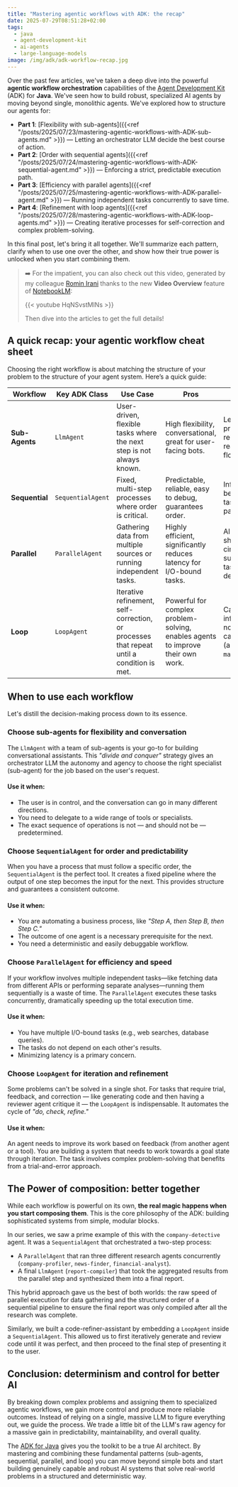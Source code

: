 ```yaml
---
title: "Mastering agentic workflows with ADK: the recap"
date: 2025-07-29T08:51:28+02:00
tags:
  - java
  - agent-development-kit
  - ai-agents
  - large-language-models
image: /img/adk/adk-workflow-recap.jpg
---
```


Over the past few articles, we've taken a deep dive into the powerful **agentic workflow orchestration** capabilities of the [Agent Development Kit](https://github.com/google/adk-java) (ADK) for **Java**. We've seen how to build robust, specialized AI agents by moving beyond single, monolithic agents. We've explored how to structure our agents for:

- **Part 1**: [Flexibility with sub-agents]({{<ref "/posts/2025/07/23/mastering-agentic-workflows-with-ADK-sub-agents.md" >}}) — Letting an orchestrator LLM decide the best course of action.
- **Part 2**: [Order with sequential agents]({{<ref "/posts/2025/07/24/mastering-agentic-workflows-with-ADK-sequential-agent.md" >}}) — Enforcing a strict, predictable execution path.
- **Part 3**: [Efficiency with parallel agents]({{<ref "/posts/2025/07/25/mastering-agentic-workflows-with-ADK-parallel-agent.md" >}}) — Running independent tasks concurrently to save time.
- **Part 4**: [Refinement with loop agents]({{<ref "/posts/2025/07/28/mastering-agentic-workflows-with-ADK-loop-agents.md" >}}) — Creating iterative processes for self-correction and complex problem-solving.

In this final post, let's bring it all together. We'll summarize each pattern, clarify when to use one over the other, and show how their true power is unlocked when you start combining them.

> :arrow_right: For the impatient, you can also check out this video, generated by my colleague [Romin Irani](https://medium.com/@iromin) thanks to the new **Video Overview** feature of [NotebookLM](https://notebooklm.google.com/):
>
> {{< youtube HqNSvstMlNs >}}
>
> Then dive into the articles to get the full details!

## A quick recap: your agentic workflow cheat sheet

Choosing the right workflow is about matching the structure of your problem to the structure of your agent system. Here’s a quick guide:

| Workflow       | Key ADK Class     | Use Case                                                                                  | Pros                                                                            | Cons                                                                                |
| -------------- | ----------------- | ----------------------------------------------------------------------------------------- | ------------------------------------------------------------------------------- | ----------------------------------------------------------------------------------- |
| **Sub-Agents** | `LlmAgent`        | User-driven, flexible tasks where the next step is not always known.                      | High flexibility, conversational, great for user-facing bots.                   | Less predictable, relies on LLM reasoning for flow control.                         |
| **Sequential** | `SequentialAgent` | Fixed, multi-step processes where order is critical.                                      | Predictable, reliable, easy to debug, guarantees order.                         | Inflexible, can be slower if tasks could be parallelized.                           |
| **Parallel**   | `ParallelAgent`   | Gathering data from multiple sources or running independent tasks.                        | Highly efficient, significantly reduces latency for I/O-bound tasks.            | All tasks run; no short-circuiting. Less suitable for tasks with dependencies.      |
| **Loop**       | `LoopAgent`       | Iterative refinement, self-correction, or processes that repeat until a condition is met. | Powerful for complex problem-solving, enables agents to improve their own work. | Can lead to infinite loops if not designed carefully (always use `maxIterations`!). |

## When to use each workflow

Let's distill the decision-making process down to its essence.

### Choose sub-agents for flexibility and conversation

The `LlmAgent` with a team of sub-agents is your go-to for building conversational assistants. This _"divide and conquer"_ strategy gives an orchestrator LLM the autonomy and agency to choose the right specialist (sub-agent) for the job based on the user's request.

#### Use it when:

- The user is in control, and the conversation can go in many different directions.
- You need to delegate to a wide range of tools or specialists.
- The exact sequence of operations is not — and should not be — predetermined.

### Choose `SequentialAgent` for order and predictability

When you have a process that must follow a specific order, the `SequentialAgent` is the perfect tool. It creates a fixed pipeline where the output of one step becomes the input for the next. This provides structure and guarantees a consistent outcome.

#### Use it when:

- You are automating a business process, like _"Step A, then Step B, then Step C."_
- The outcome of one agent is a necessary prerequisite for the next.
- You need a deterministic and easily debuggable workflow.

### Choose `ParallelAgent` for efficiency and speed

If your workflow involves multiple independent tasks—like fetching data from different APIs or performing separate
analyses—running them sequentially is a waste of time. The `ParallelAgent` executes these tasks concurrently, dramatically speeding up the total execution time.

#### Use it when:

- You have multiple I/O-bound tasks (e.g., web searches, database queries).
- The tasks do not depend on each other's results.
- Minimizing latency is a primary concern.

### Choose `LoopAgent` for iteration and refinement

Some problems can't be solved in a single shot. For tasks that require trial, feedback, and correction — like generating code and then having a reviewer agent critique it — the `LoopAgent` is indispensable.
It automates the cycle of _"do, check, refine."_

#### Use it when:

An agent needs to improve its work based on feedback (from another agent or a tool).
You are building a system that needs to work towards a goal state through iteration.
The task involves complex problem-solving that benefits from a trial-and-error approach.

## The Power of composition: better together

While each workflow is powerful on its own, **the real magic happens when you start composing them**.
This is the core philosophy of the ADK: building sophisticated systems from simple, modular blocks.

In our series, we saw a prime example of this with the `company-detective` agent. It was a `SequentialAgent` that orchestrated a two-step process:

- A `ParallelAgent` that ran three different research agents concurrently (`company-profiler`, `news-finder`, `financial-analyst`).
- A final `LlmAgent` (`report-compiler`) that took the aggregated results from the parallel step and synthesized them into a final report.

This hybrid approach gave us the best of both worlds:
the raw speed of parallel execution for data gathering and the structured order of a sequential pipeline to ensure the final report was only compiled after all the research was complete.

Similarly, we built a code-refiner-assistant by embedding a `LoopAgent` inside a `SequentialAgent`.
This allowed us to first iteratively generate and review code until it was perfect, and then proceed to the final step of presenting it to the user.

## Conclusion: determinism and control for better AI

By breaking down complex problems and assigning them to specialized agentic workflows, we gain more control and produce more reliable outcomes. Instead of relying on a single, massive LLM to figure everything out, we guide the process.
We trade a little bit of the LLM's raw agency for a massive gain in predictability, maintainability, and overall quality.

The [ADK for Java](https://github.com/google/adk-java) gives you the toolkit to be a true AI architect.
By mastering and combining these fundamental patterns (sub-agents, sequential, parallel, and loop) you can move beyond simple bots and start building genuinely capable and robust AI systems that solve real-world problems in a structured and deterministic way.
